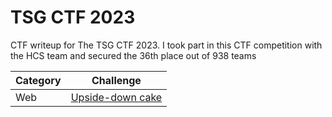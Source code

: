 # TSG CTF 2023
CTF writeup for The TSG CTF 2023. I took part in this CTF competition with the HCS team and secured the 36th place out of 938 teams

| Category | Challenge |
| --- | --- |
| Web | [Upside-down cake](/2023/TSG%20CTF%202023/Upside-down%20cake/)